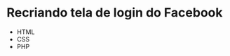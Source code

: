 <h1>Recriando tela de login do Facebook</h1>

<ul>
  <li>HTML</li>
  <li>CSS</li>
  <li>PHP</li>
 </ul>
 
 
